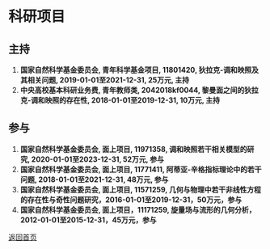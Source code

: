 # 科研项目

## 主持
1. **国家自然科学基金委员会, 青年科学基金项目, 11801420, 狄拉克-调和映照及其相关问题, 2019-01-01至2021-12-31, 25万元, 主持**  
2. **中央高校基本科研业务费, 青年教师类, 2042018kf0044, 黎曼面之间的狄拉克-调和映照的存在性, 2018-01-01至2019-12-31, 10万元, 主持**

## 参与
1. **国家自然科学基金委员会, 面上项目, 11971358, 调和映照若干相关模型的研究, 2020-01-01至2023-12-31, 52万元, 参与**  
2. **国家自然科学基金委员会, 面上项目, 11771411, 阿蒂亚-辛格指标理论中的若干问题, 2018-01-01至2021-12-31, 48万元, 参与**  
3. **国家自然科学基金委员会, 面上项目, 11571259, 几何与物理中若干非线性方程的存在性与奇性问题研究，2016-01-01至2019-12-31，50万元，参与**  
4. **国家自然科学基金委员会, 面上项目，11171259, 旋量场与流形的几何分析，2012-01-01至2015-12-31，45万元，参与**


[返回首页](index.md)